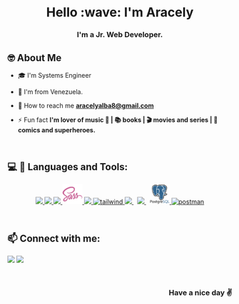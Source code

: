 
<h1 align="center"> Hello :wave: I'm Aracely </h1>
<h3 align="center"> I'm a Jr. Web Developer. </h3>

## 🤓 About Me

- :mortar_board: I'm Systems Engineer
- :house_with_garden: I'm from Venezuela.

- :email: How to reach me **aracelyalba8@gmail.com**

- :zap: Fun fact **I'm lover of music 🎸 | 📚 books | 🎬 movies and series | 🦸 comics and superheroes.**

</br>

## :computer: :rocket: Languages and Tools:

<p align="center"> 
  <a href="https://www.w3.org/html/" target="_blank"> 
    <img src="https://img.icons8.com/color/48/000000/html-5.png"/>
  </a> 
  <a href="https://www.w3schools.com/css/" target="_blank"> 
    <img src="https://img.icons8.com/color/48/000000/css3.png"/>
  </a> 
  <a href="https://developer.mozilla.org/en-US/docs/Web/JavaScript" target="_blank"> 
    <img src="https://img.icons8.com/color/48/000000/javascript.png"/>
  </a> 
  <a href="https://sass-lang.com" target="_blank">
    <img src="https://raw.githubusercontent.com/devicons/devicon/master/icons/sass/sass-original.svg" alt="sass" width="45" height="45"/>
  </a> 
  <a href="https://getbootstrap.com" target="_blank">
    <img src="https://img.icons8.com/color/48/000000/bootstrap.png"/>
  </a>
  <a href="https://tailwindcss.com/" target="_blank">
    <img src="https://www.vectorlogo.zone/logos/tailwindcss/tailwindcss-icon.svg" alt="tailwind" width="45" height="45"/>
  </a>  
  <a style="padding-right:8px;" href="https://nodejs.org" target="_blank">
    <img src="https://img.icons8.com/color/48/000000/nodejs.png"/>
  </a> 
  <a style="padding-right:8px;" href="https://www.mysql.com/" target="_blank">
    <img src="https://img.icons8.com/fluent/50/000000/mysql-logo.png"/>
  </a>
  <a href="https://www.postgresql.org" target="_blank">
    <img src="https://raw.githubusercontent.com/devicons/devicon/master/icons/postgresql/postgresql-original-wordmark.svg" alt="postgresql" width="45" height="45"/>
  </a> 
  <a href="https://postman.com" target="_blank">
    <img src="https://www.vectorlogo.zone/logos/getpostman/getpostman-icon.svg" alt="postman" width="40" height="40"/>
  </a>
</p>

</br>

## :mailbox: Connect with me:
<p align="left">

<a href = "https://www.linkedin.com/in/AshkoreDev/"><img src="https://img.icons8.com/fluent/48/000000/linkedin.png"/></a>
<a href = "https://twitter.com/AshkoreDev"><img src="https://img.icons8.com/fluent/48/000000/twitter.png"/></a>

</br>

<h3 align="right"> Have a nice day ✌️ </h3> 

